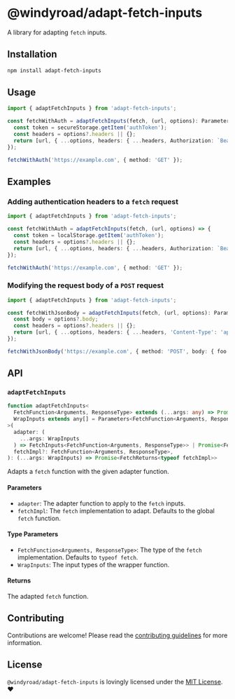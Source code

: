# @windyroad/adapt-fetch-inputs

A library for adapting `fetch` inputs.

## Installation

```sh
npm install adapt-fetch-inputs
```

## Usage

```typescript
import { adaptFetchInputs } from 'adapt-fetch-inputs';

const fetchWithAuth = adaptFetchInputs(fetch, (url, options): Parameters<typeof fetch> => {
  const token = secureStorage.getItem('authToken');
  const headers = options?.headers || {};
  return [url, { ...options, headers: { ...headers, Authorization: `Bearer ${token}` } }];
});

fetchWithAuth('https://example.com', { method: 'GET' });
```

## Examples

### Adding authentication headers to a `fetch` request

```typescript
import { adaptFetchInputs } from 'adapt-fetch-inputs';

const fetchWithAuth = adaptFetchInputs(fetch, (url, options) => {
  const token = localStorage.getItem('authToken');
  const headers = options?.headers || {};
  return [url, { ...options, headers: { ...headers, Authorization: `Bearer ${token}` } }];
});

fetchWithAuth('https://example.com', { method: 'GET' });
```

### Modifying the request body of a `POST` request

```typescript
import { adaptFetchInputs } from 'adapt-fetch-inputs';

const fetchWithJsonBody = adaptFetchInputs(fetch, (url, options): Parameters<typeof fetch> => {
  const body = options?.body;
  const headers = options?.headers || {};
  return [url, { ...options, headers: { ...headers, 'Content-Type': 'application/json' }, body: JSON.stringify(body) }];
});

fetchWithJsonBody('https://example.com', { method: 'POST', body: { foo: 'bar' } });
```

## API

### `adaptFetchInputs`

```typescript
function adaptFetchInputs<
  FetchFunction<Arguments, ResponseType> extends (...args: any) => Promise<any> = typeof fetch,
  WrapInputs extends any[] = Parameters<FetchFunction<Arguments, ResponseType>>,
>(
  adapter: (
    ...args: WrapInputs
  ) => FetchInputs<FetchFunction<Arguments, ResponseType>> | Promise<FetchInputs<FetchFunction<Arguments, ResponseType>>>,
  fetchImpl?: FetchFunction<Arguments, ResponseType>,
): (...args: WrapInputs) => Promise<FetchReturns<typeof fetchImpl>>
```

Adapts a `fetch` function with the given adapter function.

#### Parameters

- `adapter`: The adapter function to apply to the `fetch` inputs.
- `fetchImpl`: The `fetch` implementation to adapt. Defaults to the global `fetch` function.

#### Type Parameters

- `FetchFunction<Arguments, ResponseType>`: The type of the `fetch` implementation. Defaults to `typeof fetch`.
- `WrapInputs`: The input types of the wrapper function.

#### Returns

The adapted `fetch` function.

## Contributing

Contributions are welcome! Please read the [contributing guidelines](../../CONTRIBUTING.md) for more information.

## License

`@windyroad/adapt-fetch-inputs` is lovingly licensed under the [MIT License](../../LICENSE). ❤️
